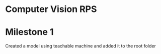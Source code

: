 # Computer Vision RPS

# Milestone 1
Created a model using teachable machine and added it to the root folder
